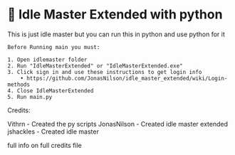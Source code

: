 🚀 Idle Master Extended with python
===========
This is just idle master
but you can run this in python and use python for it

```
Before Running main you must:

1. Open idlemaster folder
2. Run "IdleMasterExtended" or "IdleMasterExtended.exe"
3. Click sign in and use these instructions to get login info
	• https://github.com/JonasNilson/idle_master_extended/wiki/Login-methods
4. Close IdleMasterExtended
5. Run main.py
```


Credits:

Vithrn - Created the py scripts
JonasNilson - Created idle master extended
jshackles - Created idle master

full info on full credits file
